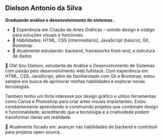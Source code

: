 ## Dielson Antonio da Silva

**Graduando análise e desenvolvimento de sistemas .**

- 🎨 Experiência em Criação de Artes Gráficas – unindo design e código para soluções visuais e funcionais
- 🚀 Habilidades: HTML, CSS (intermediário), JavaScript (básico), Git, Bootstrap
- 🌱 Atualmente estudando: backend, frameworks front-end, e estrutura de dados

👋 Olá! Sou Dielson, estudante de Análise e Desenvolvimento de Sistemas com paixão pelo desenvolvimento web fullstack. Com experiência em HTML, CSS, JavaScript, além de familiaridade com Git e Bootstrap, estou sempre em busca de aprimorar minhas habilidades e explorar novas tecnologias.

Também tenho um forte interesse por design gráfico e utilizo ferramentas como Canva e Photoshop para criar artes visuais impactantes. Estou constantemente aprendendo e construindo projetos que combinam design e funcionalidade, acreditando que a tecnologia e a criatividade podem transformar ideias em realidade.

🚀 Atualmente focado em: avançar nas habilidades de backend e contribuir para projetos open-source.
